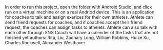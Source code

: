 In order to run this project, open the folder with Android Studio, and click run on a virtual mechine or on a real Andriod device.
This is an application for coaches to talk and assign exerices for their own athletes.
Athlete can send friend requests for coaches, and if coaches accept their friend request, the coaches can assign tasks to athelets.
Athlete can also talk with each other through SNS
Coach will have a calender of the tasks that are not finished yet
authors: Rita, Liu, Zachary Long, William Robbins, Huize Xu, Charles Rockwell, Alexander Westhaver